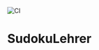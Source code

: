 ![CI](https://github.com/y-uehara/SudokuLehrer/workflows/CI/badge.svg?branch=master)

# SudokuLehrer